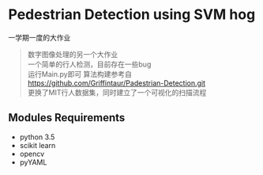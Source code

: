 # Pedestrian Detection using SVM hog
一学期一度的大作业
>数字图像处理的另一个大作业  
>一个简单的行人检测，目前存在一些bug  
>运行Main.py即可
>算法构建参考自 https://github.com/Griffintaur/Padestrian-Detection.git  
>更换了MIT行人数据集，同时建立了一个可视化的扫描流程
## Modules Requirements
* python 3.5
* scikit learn
* opencv
* pyYAML
